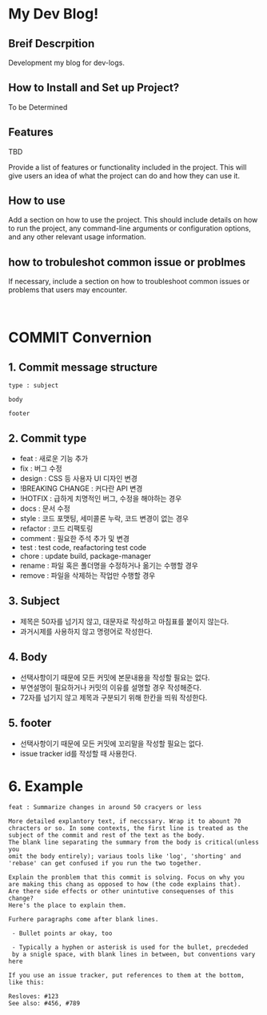 # My Dev Blog!

## Breif Descrpition 
Development my blog for dev-logs.

## How to Install and Set up Project?
To be Determined

## Features
TBD

Provide a list of features or functionality included in the project. This will give users an idea of what the project can do and how they can use it.

## How to use 
Add a section on how to use the project. This should include details on how to run the project, any command-line arguments or configuration options, and any other relevant usage information.

## how to trobuleshot common issue or problmes
If necessary, include a section on how to troubleshoot common issues or problems that users may encounter.


<br>

# COMMIT Convernion

## 1. Commit message structure
```text
type : subject

body

footer
```

## 2. Commit type
- feat : 새로운 기능 추가
- fix : 버그 수정
- design : CSS 등 사용자 UI 디자인 변경
- !BREAKING CHANGE : 커다란 API 변경
- !HOTFIX : 급하게 치명적인 버그, 수정을 해야하는 경우
- docs : 문서 수정
- style : 코드 포맷팅, 세미콜론 누락, 코드 변경이 없는 경우
- refactor : 코드 리팩토링
- comment : 필요한 주석 추가 및 변경
- test : test code, reafactoring test code
- chore : update build, package-manager
- rename : 파일 혹은 폴더명을 수정하거나 옮기는 수행할 경우
- remove : 파일을 삭제하는 작업만 수행할 경우

## 3. Subject
- 제목은 50자를 넘기지 않고, 대문자로 작성하고 마침표를 붙이지 않는다.
- 과거시제를 사용하지 않고 명령어로 작성한다.

## 4. Body
- 선택사항이기 때문에 모든 커밋에 본문내용을 작성할 필요는 없다.
- 부연설명이 필요하거나 커밋의 이유를 설명할 경우 작성해준다.
- 72자를 넘기지 않고 제목과 구분되기 위해 한칸을 띄워 작성한다.

## 5. footer
- 선택사항이기 때문에 모든 커밋에 꼬리말을 작성할 필요는 없다.
- issue tracker id를 작성할 때 사용한다.

# 6. Example
```
feat : Summarize changes in around 50 cracyers or less

More detailed explantory text, if neccssary. Wrap it to abount 70
chracters or so. In some contexts, the first line is treated as the
subject of the commit and rest of the text as the body.
The blank line separating the summary from the body is critical(unless you
omit the body entirely); variaus tools like 'log', 'shorting' and
'rebase' can get confused if you run the two together.

Explain the pronblem that this commit is solving. Focus on why you
are making this chang as opposed to how (the code explains that).
Are there side effects or other unintutive consequenses of this change?
Here's the place to explain them.

Furhere paragraphs come after blank lines.

 - Bullet points ar okay, too

 - Typically a hyphen or asterisk is used for the bullet, precdeded
 by a snigle space, with blank lines in between, but conventions vary here

If you use an issue tracker, put references to them at the bottom,
like this:

Resloves: #123
See also: #456, #789
``` 